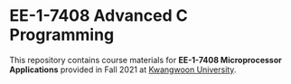 # EE-1-7408 Advanced C Programming

This repository contains course materials for __EE-1-7408 Microprocessor Applications__ provided in Fall 2021 at [Kwangwoon University](https://electric.kw.ac.kr/).